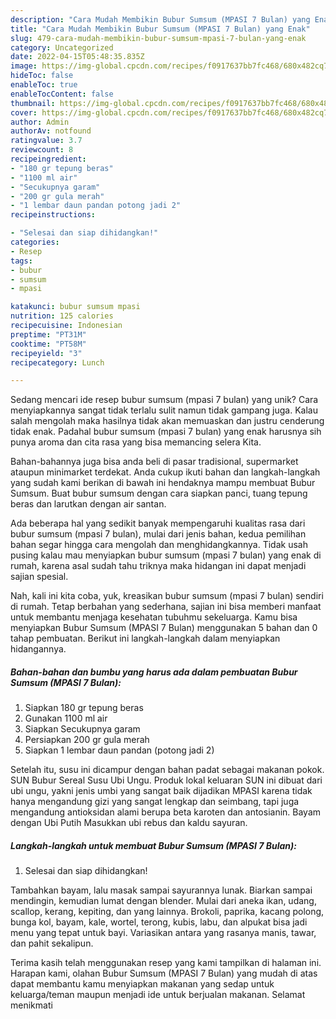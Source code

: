 ```yaml
---
description: "Cara Mudah Membikin Bubur Sumsum (MPASI 7 Bulan) yang Enak"
title: "Cara Mudah Membikin Bubur Sumsum (MPASI 7 Bulan) yang Enak"
slug: 479-cara-mudah-membikin-bubur-sumsum-mpasi-7-bulan-yang-enak
category: Uncategorized
date: 2022-04-15T05:48:35.835Z
image: https://img-global.cpcdn.com/recipes/f0917637bb7fc468/680x482cq70/bubur-sumsum-mpasi-7-bulan-foto-resep-utama.jpg
hideToc: false
enableToc: true
enableTocContent: false
thumbnail: https://img-global.cpcdn.com/recipes/f0917637bb7fc468/680x482cq70/bubur-sumsum-mpasi-7-bulan-foto-resep-utama.jpg
cover: https://img-global.cpcdn.com/recipes/f0917637bb7fc468/680x482cq70/bubur-sumsum-mpasi-7-bulan-foto-resep-utama.jpg
author: Admin
authorAv: notfound
ratingvalue: 3.7
reviewcount: 8
recipeingredient:
- "180 gr tepung beras"
- "1100 ml air"
- "Secukupnya garam"
- "200 gr gula merah"
- "1 lembar daun pandan potong jadi 2"
recipeinstructions:

- "Selesai dan siap dihidangkan!"
categories:
- Resep
tags:
- bubur
- sumsum
- mpasi

katakunci: bubur sumsum mpasi 
nutrition: 125 calories
recipecuisine: Indonesian
preptime: "PT31M"
cooktime: "PT58M"
recipeyield: "3"
recipecategory: Lunch

---
```





Sedang mencari ide resep bubur sumsum (mpasi 7 bulan) yang unik? Cara menyiapkannya sangat tidak terlalu sulit namun tidak gampang juga. Kalau salah mengolah maka hasilnya tidak akan memuaskan dan justru cenderung tidak enak. Padahal bubur sumsum (mpasi 7 bulan) yang enak harusnya sih punya aroma dan cita rasa yang bisa memancing selera Kita.





Bahan-bahannya juga bisa anda beli di pasar tradisional, supermarket ataupun minimarket terdekat. Anda cukup ikuti bahan dan langkah-langkah yang sudah kami berikan di bawah ini hendaknya mampu membuat Bubur Sumsum. Buat bubur sumsum dengan cara siapkan panci, tuang tepung beras dan larutkan dengan air santan.

Ada beberapa hal yang sedikit banyak mempengaruhi kualitas rasa dari bubur sumsum (mpasi 7 bulan), mulai dari jenis bahan, kedua pemilihan bahan segar hingga cara mengolah dan menghidangkannya. Tidak usah pusing kalau mau menyiapkan bubur sumsum (mpasi 7 bulan) yang enak di rumah, karena asal sudah tahu triknya maka hidangan ini dapat menjadi sajian spesial.






Nah, kali ini kita coba, yuk, kreasikan bubur sumsum (mpasi 7 bulan) sendiri di rumah. Tetap berbahan yang sederhana, sajian ini bisa memberi manfaat untuk membantu menjaga kesehatan tubuhmu sekeluarga. Kamu bisa menyiapkan Bubur Sumsum (MPASI 7 Bulan) menggunakan 5 bahan dan 0 tahap pembuatan. Berikut ini langkah-langkah dalam menyiapkan hidangannya.

<!--inarticleads1-->

##### Bahan-bahan dan bumbu yang harus ada dalam pembuatan Bubur Sumsum (MPASI 7 Bulan):

1. Siapkan 180 gr tepung beras
1. Gunakan 1100 ml air
1. Siapkan Secukupnya garam
1. Persiapkan 200 gr gula merah
1. Siapkan 1 lembar daun pandan (potong jadi 2)


Setelah itu, susu ini dicampur dengan bahan padat sebagai makanan pokok. SUN Bubur Sereal Susu Ubi Ungu. Produk lokal keluaran SUN ini dibuat dari ubi ungu, yakni jenis umbi yang sangat baik dijadikan MPASI karena tidak hanya mengandung gizi yang sangat lengkap dan seimbang, tapi juga mengandung antioksidan alami berupa beta karoten dan antosianin. Bayam dengan Ubi Putih Masukkan ubi rebus dan kaldu sayuran. 

<!--inarticleads2-->

##### Langkah-langkah untuk membuat Bubur Sumsum (MPASI 7 Bulan):


1. Selesai dan siap dihidangkan!

Tambahkan bayam, lalu masak sampai sayurannya lunak. Biarkan sampai mendingin, kemudian lumat dengan blender. Mulai dari aneka ikan, udang, scallop, kerang, kepiting, dan yang lainnya. Brokoli, paprika, kacang polong, bunga kol, bayam, kale, wortel, terong, kubis, labu, dan alpukat bisa jadi menu yang tepat untuk bayi. Variasikan antara yang rasanya manis, tawar, dan pahit sekalipun. 

Terima kasih telah menggunakan resep yang kami tampilkan di halaman ini. Harapan kami, olahan Bubur Sumsum (MPASI 7 Bulan) yang mudah di atas dapat membantu kamu menyiapkan makanan yang sedap untuk keluarga/teman maupun menjadi ide untuk berjualan makanan. Selamat menikmati
